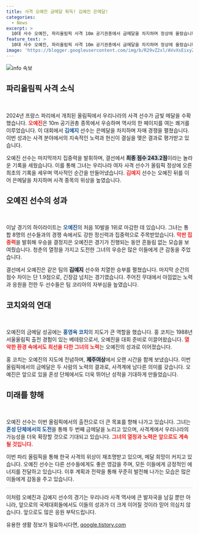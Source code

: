 ```yaml
---
title: 사격 오예진 금메달 획득! 김예진 은메달!
categories:
  - News
excerpt: >
  10대 사수 오예진, 파리올림픽 사격 10m 공기권총에서 금메달을 차지하며 정상에 올랐습니다. 선배 김예지를 1.9점 차로 제치고 신기록을 세운 오예진의 눈부신 활약이 화제입니다!
feature_text: >
  10대 사수 오예진, 파리올림픽 사격 10m 공기권총에서 금메달을 차지하며 정상에 올랐습니다. 선배 김예지를 1.9점 차로 제치고 신기록을 세운 오예진의 눈부신 활약이 화제입니다!
image: 'https://blogger.googleusercontent.com/img/b/R29vZ2xl/AVvXsEixyZcFfHzMRdzZMjFBmAUKJYCLCGyLL1o632UiGVXcaFdKo_bkvkuCioo0uUKlGfBVcT3P84aROyZIXSBEx3Aw5nCQ3pTgDom1WDC4m8eifvWiAmWEEVb4x6G_l8C0QH225ldMjyaFvpxGEBGNO37VmDTDMHGhJPq73UglMfDca1-0aw/s1600/blogspot.png'
---
```


<p><img src="https://blogger.googleusercontent.com/img/b/R29vZ2xl/AVvXsEixyZcFfHzMRdzZMjFBmAUKJYCLCGyLL1o632UiGVXcaFdKo_bkvkuCioo0uUKlGfBVcT3P84aROyZIXSBEx3Aw5nCQ3pTgDom1WDC4m8eifvWiAmWEEVb4x6G_l8C0QH225ldMjyaFvpxGEBGNO37VmDTDMHGhJPq73UglMfDca1-0aw/s1600/blogspot.png" alt="info 속보" /></p>

<h2 data-ke-size="size26">파리올림픽 사격 소식</h2>

<p data-ke-size="size16">&nbsp;</p>

<p data-ke-size="size16">2024년 프랑스 파리에서 개최된 올림픽에서 우리나라의 사격 선수가 금빛 메달을 수확했습니다. <b><span style="color: #ee2323;">오예진</span></b>은 10m 공기권총 종목에서 우승하며 역사의 한 페이지를 여는 쾌거를 이루었습니다. 이 대회에서 <b><span style="color: #1a5490;">김예지</span></b> 선수는 은메달을 차지하며 자매 경쟁을 펼쳤습니다. 이번 성과는 사격 분야에서의 지속적인 노력과 헌신이 결실을 맺은 결과로 평가받고 있습니다.</p>

<p data-ke-size="size16">오예진 선수는 마지막까지 집중력을 발휘하며, 결선에서 <b><span style="background-color: #21538527;">최종 점수 243.2점</span></b>이라는 놀라운 기록을 세웠습니다. 이를 통해 그녀는 우리나라 여자 사격 선수가 올림픽 정상에 오른 최초의 기록을 세우며 역사적인 순간을 만들어냈습니다. <b><span style="color: #ee2323;">김예지</span></b> 선수는 오예진 뒤를 이어 은메달을 차지하며 사격 종목의 위상을 높였습니다.</p>

<h2 data-ke-size="size26">오예진 선수의 성과</h2>

<p data-ke-size="size16">&nbsp;</p>

<p data-ke-size="size16">이날 경기의 하이라이트는 <b><span style="color: #1a5490;">오예진</span></b>의 처음 10발을 1위로 마감한 데 있습니다. 그녀는 통합 8명의 선수들과의 경쟁 속에서도 강한 정신력과 집중력으로 주목받았습니다. <b><span style="color: #ee2323;">막판 집중력</span></b>을 발휘해 우승을 결정지은 오예진은 경기가 진행되는 동안 흔들림 없는 모습을 보여줬습니다. 청춘의 열정을 가지고 도전한 그녀의 우승은 많은 이들에게 큰 감동을 주었습니다.</p>

<p data-ke-size="size16">결선에서 오예진은 같은 팀의 <b><span style="background-color: #21538527;">김예지</span></b> 선수와 치열한 승부를 펼쳤습니다. 마지막 순간의 점수 차이는 단 1.9점으로, 긴장감 넘치는 경기였습니다. 주어진 무대에서 아낌없는 노력과 응원을 전한 두 선수들은 팀 코리아의 자부심을 높였습니다.</p>

<h2 data-ke-size="size26">코치와의 연대</h2>

<p data-ke-size="size16">&nbsp;</p>

<p data-ke-size="size16">오예진의 금메달 성공에는 <b><span style="color: #1a5490;">홍영옥 코치</span></b>의 지도가 큰 역할을 했습니다. 홍 코치는 1988년 서울올림픽 출전 경험이 있는 베테랑으로서, 오예진을 대회 준비로 이끌어왔습니다. <b><span style="color: #ee2323;">열악한 환경 속에서도 최선을 다한 그녀의 노력</span></b>는 오예진의 성과로 이어졌습니다.</p>

<p data-ke-size="size16">홍 코치는 오예진의 지도에 전념하며, <b><span style="background-color: #21538527;">제주여상</span></b>에서 오랜 시간을 함께 보냈습니다. 이번 올림픽에서의 금메달은 두 사람의 노력의 결과로, 사격계에 남다른 의미를 갖습니다. 오예진은 앞으로 있을 혼성 단체에서도 더욱 뛰어난 성적을 기대하게 만들었습니다.</p>

<h2 data-ke-size="size26">미래를 향해</h2>

<p data-ke-size="size16">&nbsp;</p>

<p data-ke-size="size16">오예진 선수는 이번 올림픽에서의 출전으로 더 큰 목표를 향해 나가고 있습니다. 그녀는 <b><span style="color: #1a5490;">혼성 단체에서의 도전</span></b>을 통해 두 번째 금메달을 노리고 있으며, 사격계에서 우리나라의 가능성을 더욱 확장할 것으로 기대되고 있습니다. <b><span style="color: #ee2323;">그녀의 열정과 노력은 앞으로도 계속될 것입니다.</span></b></p>

<p data-ke-size="size16">이번 파리 올림픽을 통해 한국 사격의 위상이 재조명받고 있으며, 메달 희망이 커지고 있습니다. 오예진 선수는 다른 선수들에게도 좋은 영감을 주며, 모든 이들에게 긍정적인 에너지를 전달하고 있습니다. 이후 계획과 전략을 통해 꾸준히 발전해 나가는 모습은 많은 이들에게 감동을 주고 있습니다.</p>

<hr style="height: 1px; border: 0; background-color: #ddd;">

<p data-ke-size="size16">이처럼 오예진과 김예지 선수의 경기는 우리나라 사격 역사에 큰 발자국을 남길 뿐만 아니라, 앞으로의 국제대회들에서도 이들의 성과가 더 크게 이어질 것이라 믿어 의심치 않습니다. 앞으로도 많은 응원 부탁드립니다.</p>
유용한 생활 정보가 필요하시다면, <a href="https://qoogle.tistory.com" rel="dofollow">qoogle.tistory.com</a>


